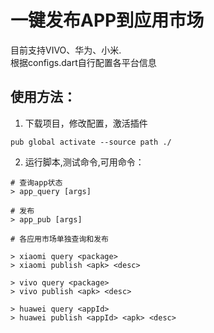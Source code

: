 # 一键发布APP到应用市场


目前支持VIVO、华为、小米.    
根据configs.dart自行配置各平台信息    


## 使用方法：
1. 下载项目，修改配置，激活插件
```
pub global activate --source path ./
```

2. 运行脚本,测试命令,可用命令：
```
# 查询app状态
> app_query [args] 

# 发布
> app_pub [args]

# 各应用市场单独查询和发布

> xiaomi query <package>
> xiaomi publish <apk> <desc>

> vivo query <package>
> vivo publish <apk> <desc>

> huawei query <appId>
> huawei publish <appId> <apk> <desc>

```
    